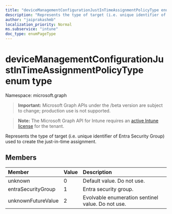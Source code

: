 ```yaml
---
title: "deviceManagementConfigurationJustInTimeAssignmentPolicyType enum type"
description: "Represents the type of target (i.e. unique identifier of Entra Security Group) used to create the just-in-time assignment."
author: "jaiprakashmb"
localization_priority: Normal
ms.subservice: "intune"
doc_type: enumPageType
---
```


# deviceManagementConfigurationJustInTimeAssignmentPolicyType enum type

Namespace: microsoft.graph
> **Important:** Microsoft Graph APIs under the /beta version are subject to change; production use is not supported.

> **Note:** The Microsoft Graph API for Intune requires an [active Intune license](https://go.microsoft.com/fwlink/?linkid=839381) for the tenant.


Represents the type of target (i.e. unique identifier of Entra Security Group) used to create the just-in-time assignment.

## Members
|Member|Value|Description|
|:---|:---|:---|
|unknown|0|Default value. Do not use.|
|entraSecurityGroup|1|Entra security group.|
|unknownFutureValue|2|Evolvable enumeration sentinel value. Do not use.|
